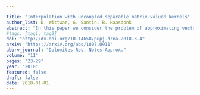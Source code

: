 ```yaml
---

title: "Interpolation with uncoupled separable matrix-valued kernels"
author_list: D. Wittwar, G. Santin, B. Haasdonk
abstract: "In this paper we consider the problem of approximating vector-valued functions over a domain Ω. For this purpose, we use matrix-valued reproducing kernels, which can be related to Reproducing kernel Hilbert spaces of vectorial functions and which can be viewed as an extension of the scalar-valued case. These spaces seem promising, when modelling correlations between the target function components, as the components are not learned independently of each other. We focus on the interpolation with such matrix-valued kernels. We derive error bounds for the interpolation error in terms of a generalized power-function and we introduce a subclass of matrix-valued kernels whose power-functions can be traced back to the power-function of scalar-valued reproducing kernels. Finally, we apply these kind of kernels to some artificial data to illustrate the benefit of interpolation with matrix-valued kernels in comparison to a componentwise approach."
#tags: [tag1, tag2]
doi: "http://dx.doi.org/10.14658/pupj-drna-2018-3-4"
arxiv: "https://arxiv.org/abs/1807.0911"
abbrv_journal: "Dolomites Res. Notes Approx."
volume: "11"
pages: "23-29"
year: "2018"
featured: false
draft: false
date: 2018-01-01
---
```



